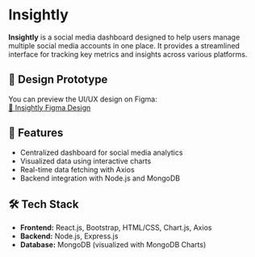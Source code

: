 # Insightly

**Insightly** is a social media dashboard designed to help users manage multiple social media accounts in one place. It provides a streamlined interface for tracking key metrics and insights across various platforms.

## 🎨 Design Prototype

You can preview the UI/UX design on Figma:  
[🔗 Insightly Figma Design](https://www.figma.com/your-figma-link-here)

## 🚀 Features

- Centralized dashboard for social media analytics
- Visualized data using interactive charts
- Real-time data fetching with Axios
- Backend integration with Node.js and MongoDB

## 🛠 Tech Stack

- **Frontend:** React.js, Bootstrap, HTML/CSS, Chart.js, Axios
- **Backend:** Node.js, Express.js
- **Database:** MongoDB (visualized with MongoDB Charts)
